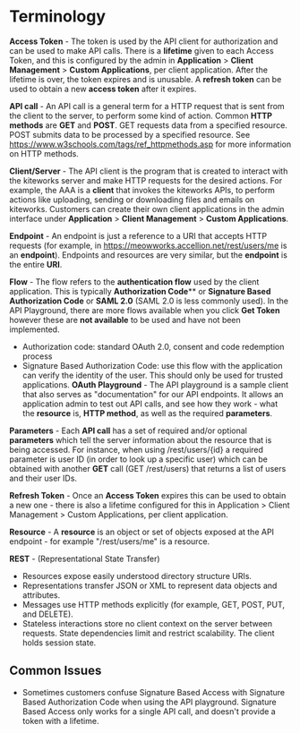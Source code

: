 # Terminology
**Access Token** - The token is used by the API client for authorization and can be used to make API calls.  There is a  **lifetime** given to each Access Token, and this is configured by the admin in **Application** > **Client Management** > **Custom Applications**, per client application.  After the lifetime is over, the token expires and is unusable. A **refresh token** can be used to obtain a new  **access token** after it expires. 

**API call** - An API call is a general term for a HTTP request that is sent from the client to the server, to perform some kind of action.  Common **HTTP methods** are **GET** and **POST**.  GET requests data from a specified resource.  POST submits data to be processed by a specified resource.  See https://www.w3schools.com/tags/ref_httpmethods.asp for more information on HTTP methods.

**Client/Server** - The API client is the program that is created to interact with the kiteworks server and make HTTP requests for the desired actions.  For example, the AAA is a **client** that invokes the kiteworks APIs, to perform actions like uploading, sending or downloading files and emails on kiteworks.  Customers can create their own client applications in the admin interface under **Application** > **Client Management** > **Custom Applications**.

**Endpoint** - An endpoint is just a reference to a URI that accepts HTTP requests (for example, in https://meowworks.accellion.net/rest/users/me is an **endpoint**).  Endpoints and resources are very similar, but the **endpoint** is the entire **URI**.

**Flow** - The flow refers to the **authentication flow** used by the client application.  This is typically **Authorization Code**** or **Signature Based Authorization Code** or **SAML 2.0** (SAML 2.0 is less commonly used).  In the API Playground, there are more flows available when you click **Get Token** however these are **not available** to be used and have not been implemented.  
*	Authorization code: standard OAuth 2.0, consent and code redemption process
*	Signature Based Authorization Code: use this flow with the application can verify the identity of the user. This should only be used for trusted applications.
**OAuth Playground** - The API playground is a sample client that also serves as "documentation" for our API endpoints.  It allows an application admin to test out API calls, and see how they work - what the **resource** is, **HTTP method**, as well as the required **parameters**. 

**Parameters** - Each **API call** has a set of required and/or optional **parameters** which tell the server information about the resource that is being accessed.  For instance, when using /rest/users/{id} a required parameter is user ID (in order to look up a specific user) which can be obtained with another **GET** call (GET /rest/users) that returns a list of users and their user IDs.

**Refresh Token** - Once an **Access Token** expires this can be used to obtain a new one - there is also a lifetime configured for this in Application > Client Management > Custom Applications, per client application.

**Resource** - A **resource** is an object or set of objects exposed at the API endpoint - for example "/rest/users/me" is a resource.

**REST** - (Representational State Transfer) 
*	Resources expose easily understood directory structure URIs.
*	Representations transfer JSON or XML to represent data objects and attributes.
*	Messages use HTTP methods explicitly (for example, GET, POST, PUT, and DELETE).
*	Stateless interactions store no client context on the server between requests. State dependencies limit and restrict scalability. The client holds session state.
## Common Issues
*	Sometimes customers confuse Signature Based Access with Signature Based Authorization Code when using the API playground.   Signature Based Access only works for a single API call, and doesn't provide a token with a lifetime.  
